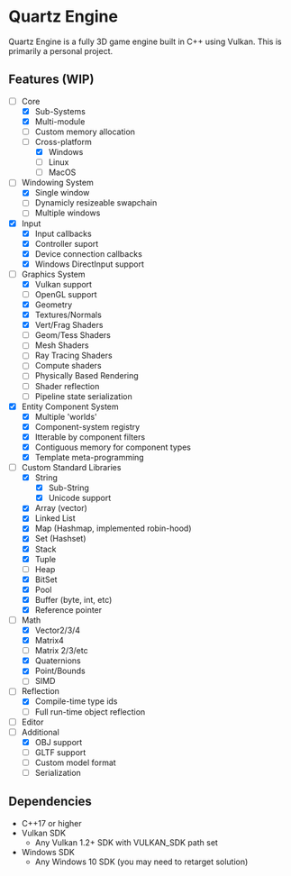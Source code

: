 # Quartz Engine
Quartz Engine is a fully 3D game engine built in C++ using Vulkan.
This is primarily a personal project.

## Features (WIP)
- [ ] Core
  - [x] Sub-Systems
  - [x] Multi-module
  - [ ] Custom memory allocation
  - [ ] Cross-platform
    - [x] Windows
    - [ ] Linux
    - [ ] MacOS
- [ ] Windowing System
  - [x] Single window
  - [ ] Dynamicly resizeable swapchain
  - [ ] Multiple windows
- [x] Input
  - [x] Input callbacks
  - [x] Controller suport
  - [x] Device connection callbacks
  - [x] Windows DirectInput support
- [ ] Graphics System
  - [x] Vulkan support
  - [ ] OpenGL support
  - [x] Geometry
  - [x] Textures/Normals
  - [x] Vert/Frag Shaders
  - [ ] Geom/Tess Shaders
  - [ ] Mesh Shaders
  - [ ] Ray Tracing Shaders
  - [ ] Compute shaders
  - [ ] Physically Based Rendering
  - [ ] Shader reflection
  - [ ] Pipeline state serialization
- [x] Entity Component System
  - [x] Multiple 'worlds'
  - [x] Component-system registry
  - [x] Itterable by component filters
  - [x] Contiguous memory for component types
  - [x] Template meta-programming
- [ ] Custom Standard Libraries
  - [x] String
    - [x] Sub-String
    - [x] Unicode support
  - [x] Array (vector)
  - [x] Linked List
  - [x] Map (Hashmap, implemented robin-hood)
  - [x] Set (Hashset)
  - [x] Stack
  - [x] Tuple
  - [ ] Heap
  - [x] BitSet
  - [x] Pool
  - [x] Buffer (byte, int, etc)
  - [x] Reference pointer
- [ ] Math
  - [x] Vector2/3/4
  - [x] Matrix4
  - [ ] Matrix 2/3/etc
  - [x] Quaternions
  - [x] Point/Bounds
  - [ ] SIMD
- [ ] Reflection
  - [x] Compile-time type ids
  - [ ] Full run-time object reflection
- [ ] Editor
- [ ] Additional
  - [x] OBJ support
  - [ ] GLTF support
  - [ ] Custom model format
  - [ ] Serialization
## Dependencies
* C++17 or higher
* Vulkan SDK
  * Any Vulkan 1.2+ SDK with VULKAN_SDK path set
* Windows SDK
  * Any Windows 10 SDK (you may need to retarget solution)

